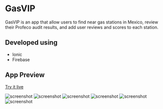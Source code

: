 # GasVIP

GasVIP is an app that allow users to find near gas stations in Mexico, review their Profeco audit results, and add user reviews and scores to each station.

## Developed using
- Ionic
- Firebase

## App Preview

[Try it live](https://gasvipdb.firebaseapp.com/)

  <img src="resources/screenshots/0.PNG" alt="screenshot">

  <img src="resources/screenshots/1.PNG" alt="screenshot">

  <img src="resources/screenshots/2.PNG" alt="screenshot">

  <img src="resources/screenshots/3.PNG" alt="screenshot">

  <img src="resources/screenshots/4.PNG" alt="screenshot">

  <img src="resources/screenshots/5.PNG" alt="screenshot">
